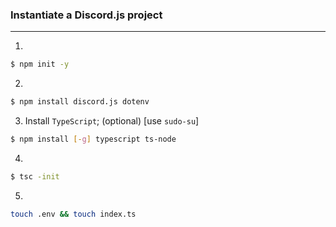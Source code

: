 ### Instantiate a __Discord.js__ project
___

1. 
```sh
$ npm init -y
```
2. 
```sh
$ npm install discord.js dotenv
```
3. Install `TypeScript`; (optional) [use `sudo-su`]
```sh
$ npm install [-g] typescript ts-node
```
4.
```sh
$ tsc -init
```
5.
```sh
touch .env && touch index.ts
```
